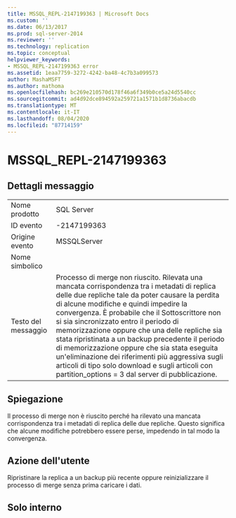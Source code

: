```yaml
---
title: MSSQL_REPL-2147199363 | Microsoft Docs
ms.custom: ''
ms.date: 06/13/2017
ms.prod: sql-server-2014
ms.reviewer: ''
ms.technology: replication
ms.topic: conceptual
helpviewer_keywords:
- MSSQL_REPL-2147199363 error
ms.assetid: 1eaa7759-3272-4242-ba48-4c7b3a099573
author: MashaMSFT
ms.author: mathoma
ms.openlocfilehash: bc269e210570d178f46a6f349b0ce5a24d5540cc
ms.sourcegitcommit: ad4d92dce894592a259721a1571b1d8736abacdb
ms.translationtype: MT
ms.contentlocale: it-IT
ms.lasthandoff: 08/04/2020
ms.locfileid: "87714159"
---
```

# <a name="mssql_repl-2147199363"></a>MSSQL_REPL-2147199363
    
## <a name="message-details"></a>Dettagli messaggio  
  
|||  
|-|-|  
|Nome prodotto|SQL Server|  
|ID evento|-2147199363|  
|Origine evento|MSSQLServer|  
|Nome simbolico||  
|Testo del messaggio|Processo di merge non riuscito. Rilevata una mancata corrispondenza tra i metadati di replica delle due repliche tale da poter causare la perdita di alcune modifiche e quindi impedire la convergenza. È probabile che il Sottoscrittore non si sia sincronizzato entro il periodo di memorizzazione oppure che una delle repliche sia stata ripristinata a un backup precedente il periodo di memorizzazione oppure che sia stata eseguita un'eliminazione dei riferimenti più aggressiva sugli articoli di tipo solo download e sugli articoli con partition_options = 3 dal server di pubblicazione.|  
  
## <a name="explanation"></a>Spiegazione  
 Il processo di merge non è riuscito perché ha rilevato una mancata corrispondenza tra i metadati di replica delle due repliche. Questo significa che alcune modifiche potrebbero essere perse, impedendo in tal modo la convergenza.  
  
## <a name="user-action"></a>Azione dell'utente  
 Ripristinare la replica a un backup più recente oppure reinizializzare il processo di merge senza prima caricare i dati.  
  
## <a name="internal-only"></a>Solo interno  
  
